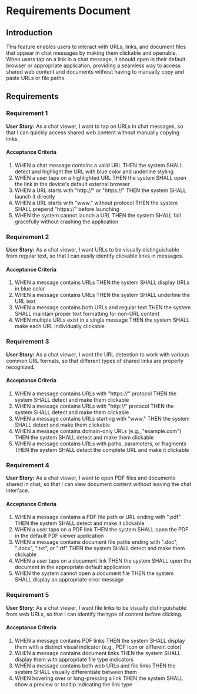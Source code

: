 # Requirements Document

## Introduction

This feature enables users to interact with URLs, links, and document files that appear in chat messages by making them clickable and openable. When users tap on a link in a chat message, it should open in their default browser or appropriate application, providing a seamless way to access shared web content and documents without having to manually copy and paste URLs or file paths.

## Requirements

### Requirement 1

**User Story:** As a chat viewer, I want to tap on URLs in chat messages, so that I can quickly access shared web content without manually copying links.

#### Acceptance Criteria

1. WHEN a chat message contains a valid URL THEN the system SHALL detect and highlight the URL with blue color and underline styling
2. WHEN a user taps on a highlighted URL THEN the system SHALL open the link in the device's default external browser
3. WHEN a URL starts with "http://" or "https://" THEN the system SHALL launch it directly
4. WHEN a URL starts with "www." without protocol THEN the system SHALL prepend "https://" before launching
5. WHEN the system cannot launch a URL THEN the system SHALL fail gracefully without crashing the application

### Requirement 2

**User Story:** As a chat viewer, I want URLs to be visually distinguishable from regular text, so that I can easily identify clickable links in messages.

#### Acceptance Criteria

1. WHEN a message contains URLs THEN the system SHALL display URLs in blue color
2. WHEN a message contains URLs THEN the system SHALL underline the URL text
3. WHEN a message contains both URLs and regular text THEN the system SHALL maintain proper text formatting for non-URL content
4. WHEN multiple URLs exist in a single message THEN the system SHALL make each URL individually clickable

### Requirement 3

**User Story:** As a chat viewer, I want the URL detection to work with various common URL formats, so that different types of shared links are properly recognized.

#### Acceptance Criteria

1. WHEN a message contains URLs with "https://" protocol THEN the system SHALL detect and make them clickable
2. WHEN a message contains URLs with "http://" protocol THEN the system SHALL detect and make them clickable  
3. WHEN a message contains URLs starting with "www." THEN the system SHALL detect and make them clickable
4. WHEN a message contains domain-only URLs (e.g., "example.com") THEN the system SHALL detect and make them clickable
5. WHEN a message contains URLs with paths, parameters, or fragments THEN the system SHALL detect the complete URL and make it clickable

### Requirement 4

**User Story:** As a chat viewer, I want to open PDF files and documents shared in chat, so that I can view document content without leaving the chat interface.

#### Acceptance Criteria

1. WHEN a message contains a PDF file path or URL ending with ".pdf" THEN the system SHALL detect and make it clickable
2. WHEN a user taps on a PDF link THEN the system SHALL open the PDF in the default PDF viewer application
3. WHEN a message contains document file paths ending with ".doc", ".docx", ".txt", or ".rtf" THEN the system SHALL detect and make them clickable
4. WHEN a user taps on a document link THEN the system SHALL open the document in the appropriate default application
5. WHEN the system cannot open a document file THEN the system SHALL display an appropriate error message

### Requirement 5

**User Story:** As a chat viewer, I want file links to be visually distinguishable from web URLs, so that I can identify the type of content before clicking.

#### Acceptance Criteria

1. WHEN a message contains PDF links THEN the system SHALL display them with a distinct visual indicator (e.g., PDF icon or different color)
2. WHEN a message contains document links THEN the system SHALL display them with appropriate file type indicators
3. WHEN a message contains both web URLs and file links THEN the system SHALL visually differentiate between them
4. WHEN hovering over or long-pressing a link THEN the system SHALL show a preview or tooltip indicating the link type